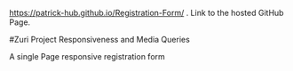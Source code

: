 https://patrick-hub.github.io/Registration-Form/ . Link to the hosted GitHub Page.

#Zuri Project
Responsiveness and Media Queries

A single Page responsive registration form
